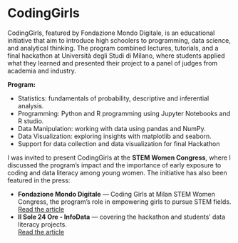 # CodingGirls

CodingGirls, featured by Fondazione Mondo Digitale, is an educational initiative that aim to introduce high schoolers to programming, data science, and analytical thinking. The program combined lectures, tutorials, and a final hackathon at Università degli Studi di Milano, where students applied what they learned and presented their project to a panel of judges from academia and industry. 

**Program:**
- Statistics: fundamentals of probability, descriptive and inferential analysis.
- Programming: Python and R programming using Jupyter Notebooks and R studio.
- Data Manipulation: working with data using pandas and NumPy.
- Data Visualization: exploring insights with matplotlib and seaborn.
- Support for data collection and data visualization for final Hackathon

I was invited to present CodingGirls at the **STEM Women Congress**, where I discussed the program’s impact and the importance of early exposure to coding and data literacy among young women.
The initiative has also been featured in the press:  
- **Fondazione Mondo Digitale** — Coding Girls at Milan STEM Women Congress, the program’s role in empowering girls to pursue STEM fields.  
  [Read the article](https://www.mondodigitale.org/notizie/aiutiamo-le-ragazze-scegliere-con-liberta)  
- **Il Sole 24 Ore - InfoData** — covering the hackathon and students’ data literacy projects.  
  [Read the article](https://www.infodata.ilsole24ore.com/2024/07/30/a-cosa-serve-analizzare-i-dati-una-risposta-arriva-dal-creathon-di-coding-girls-dataliteracy/?refresh_ce=1)

